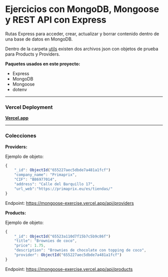 # Ejercicios con MongoDB, Mongoose y REST API con Express #

Rutas Express para acceder, crear, actualizar y borrar contenido dentro de una base de datos en MongoDB.

Dentro de la carpeta [utils](utils) existen dos archivos json con objetos de prueba para Products y Providers.

**Paquetes usados en este proyecto:**
- Express
- MongoDB
- Mongoose
- dotenv

---------------------------------------------------------------------------

### Vercel Deployment ###

[**Vercel.app**](https://mongoose-exercise.vercel.app/)

---------------------------------------------------------------------------

### Colecciones ###

**Providers:**

Ejemplo de objeto:

```javascript
{
    "_id": ObjectId("655227aec5dbde7a481a1fcf")
    "company_name": "Primaprix",
	"CIF": "B86977014",
	"address": "Calle del Barquillo 17",
    "url_web":"https://primaprix.eu/es/tiendas/"
}
```

Endpoint: https://mongoose-exercise.vercel.app/api/providers

**Products:**

Ejemplo de objeto:

```javascript
{
    "_id": ObjectId("65523a110d7f15b7c5b9c86f")
    "title": "Brownies de coco",
	"price": 1.75,
    "description": "Brownies de chocolate con topping de coco",
    "provider": ObjectId("655227aec5dbde7a481a1fcf")
}
```

Endpoint: https://mongoose-exercise.vercel.app/api/products
